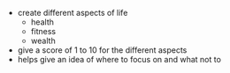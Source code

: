 - create different aspects of life
	- health
	- fitness
	- wealth
- give a score of 1 to 10 for the different aspects
- helps give an idea of where to focus on and what not to